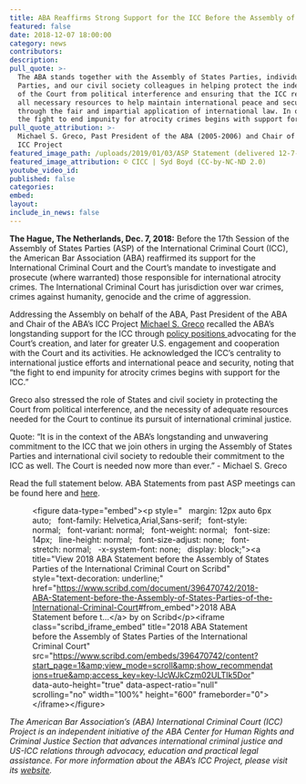 ```yaml
---
title: ABA Reaffirms Strong Support for the ICC Before the Assembly of States Parties
featured: false
date: 2018-12-07 18:00:00
category: news
contributors:
description:
pull_quote: >-
  The ABA stands together with the Assembly of States Parties, individual States
  Parties, and our civil society colleagues in helping protect the independence
  of the Court from political interference and ensuring that the ICC receives
  all necessary resources to help maintain international peace and security
  through the fair and impartial application of international law. In our view,
  the fight to end impunity for atrocity crimes begins with support for the ICC.
pull_quote_attribution: >-
  Michael S. Greco, Past President of the ABA (2005-2006) and Chair of the ABA’s
  ICC Project
featured_image_path: /uploads/2019/01/03/ASP Statement (delivered 12-7-18 by Michael Greco).jpg
featured_image_attribution: © CICC | Syd Boyd (CC-by-NC-ND 2.0)
youtube_video_id:
published: false
categories:
embed:
layout:
include_in_news: false
---
```


**The Hague, The Netherlands, Dec. 7, 2018:** Before the 17th Session of the Assembly of States Parties (ASP) of the International Criminal Court (ICC), the American Bar Association (ABA) reaffirmed its support for the International Criminal Court and the Court’s mandate to investigate and prosecute (where warranted) those responsible for international atrocity crimes. The International Criminal Court has jurisdiction over war crimes, crimes against humanity, genocide and the crime of aggression.

Addressing the Assembly on behalf of the ABA, Past President of the ABA and Chair of the ABA’s ICC Project [Michael S. Greco](https://www.aba-icc.org/board-of-advisors/michael-s-greco/) recalled the ABA’s longstanding support for the ICC through [policy positions ](https://www.aba-icc.org/the-aba-icc-project/aba-policy-on-the-icc/)advocating for the Court’s creation, and later for greater U.S. engagement and cooperation with the Court and its activities. He acknowledged the ICC’s centrality to international justice efforts and international peace and security, noting that “the fight to end impunity for atrocity crimes begins with support for the ICC.”

Greco also stressed the role of States and civil society in protecting the Court from political interference, and the necessity of adequate resources needed for the Court to continue its pursuit of international criminal justice.

Quote: “It is in the context of the ABA’s longstanding and unwavering commitment to the ICC that we join others in urging the Assembly of States Parties and international civil society to redouble their commitment to the ICC as well. The Court is needed now more than ever.” - Michael S. Greco

Read the full statement below. ABA Statements from past ASP meetings can be found here and [here](https://www.international-criminal-justice-today.org/news/aba-stresses-the-importance-of-judicial-independence-and-empowerment-before-the-icc-assembly-of-states-parties/).

<figure data-type="embed"><p style="   margin: 12px auto 6px auto;   font-family: Helvetica,Arial,Sans-serif;   font-style: normal;   font-variant: normal;   font-weight: normal;   font-size: 14px;   line-height: normal;   font-size-adjust: none;   font-stretch: normal;   -x-system-font: none;   display: block;">&lt;figure data-type="embed"&gt;&lt;p style=" &nbsp; margin: 12px auto 6px auto; &nbsp; font-family: Helvetica,Arial,Sans-serif; &nbsp; font-style: normal; &nbsp; font-variant: normal; &nbsp; font-weight: normal; &nbsp; font-size: 14px; &nbsp; line-height: normal; &nbsp; font-size-adjust: none; &nbsp; font-stretch: normal; &nbsp; -x-system-font: none; &nbsp; display: block;"&gt;&lt;a title="View 2018 ABA Statement before the Assembly of States Parties of the International Criminal Court on Scribd" style="text-decoration: underline;" href="<a href="https://www.scribd.com/document/396470742/2018-ABA-Statement-before-the-Assembly-of-States-Parties-of-the-International-Criminal-Court">https://www.scribd.com/document/396470742/2018-ABA-Statement-before-the-Assembly-of-States-Parties-of-the-International-Criminal-Court</a>#from_embed"&gt;2018 ABA Statement before t...&lt;/a&gt; by on Scribd&lt;/p&gt;&lt;iframe class="scribd_iframe_embed" title="2018 ABA Statement before the Assembly of States Parties of the International Criminal Court" src="<a href="https://www.scribd.com/embeds/396470742/content?start_page=1&amp;amp;view_mode=scroll&amp;amp;show_recommendations=true&amp;amp;access_key=key-lJcWJkCzm02ULTIk5Dor">https://www.scribd.com/embeds/396470742/content?start_page=1&amp;amp;view_mode=scroll&amp;amp;show_recommendations=true&amp;amp;access_key=key-lJcWJkCzm02ULTIk5Dor</a>" data-auto-height="true" data-aspect-ratio="null" scrolling="no" width="100%" height="600" frameborder="0"&gt;&lt;/iframe&gt;&lt;/figure&gt;</p></figure>

*The American Bar Association’s (ABA) International Criminal Court (ICC) Project is an independent initiative of the ABA Center for Human Rights and Criminal Justice Section that advances international criminal justice and US-ICC relations through advocacy, education and practical legal assistance. For more information about the ABA’s ICC Project, please visit its* [*website*](www.aba-icc.org)*.*